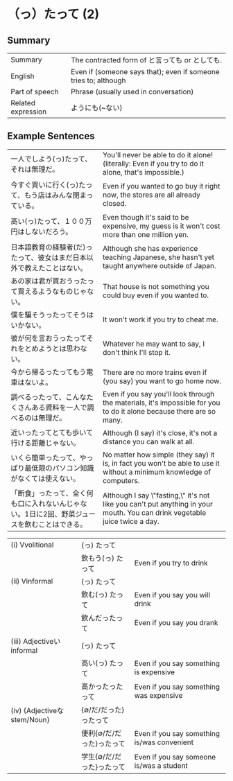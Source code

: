# （っ）たって (2)

## Summary

<table><tr>   <td>Summary</td>   <td>The contracted form of と言っても or としても.</td></tr><tr>   <td>English</td>   <td>Even if (someone says that); even if someone tries to; although</td></tr><tr>   <td>Part of speech</td>   <td>Phrase (usually used in conversation)</td></tr><tr>   <td>Related expression</td>   <td>ようにも(~ない)</td></tr></table>

## Example Sentences

<table><tr>   <td>一人でしよう(っ)たって、それは無理だ。</td>   <td>You'll never be able to do it alone! (literally: Even if you try to do it alone, that's impossible.)</td></tr><tr>   <td>今すぐ買いに行く(っ)たって、もう店はみんな閉まっている。</td>   <td>Even if you wanted to go buy it right now, the stores are all already closed.</td></tr><tr>   <td>高い(っ)たって、１００万円はしないだろう。</td>   <td>Even though it's said to be expensive, my guess is it won't cost more than one million yen.</td></tr><tr>   <td>日本語教育の経験者(だ)ったって、彼女はまだ日本以外で教えたことはない。</td>   <td>Although she has experience teaching Japanese, she hasn't yet taught anywhere outside of Japan.</td></tr><tr>   <td>あの家は君が買おうったって買えるようなものじゃない。</td>   <td>That house is not something you could buy even if you wanted to.</td></tr><tr>   <td>僕を騙そうったってそうはいかない。</td>   <td>It won't work if you try to cheat me.</td></tr><tr>   <td>彼が何を言おうったってそれをとめようとは思わない。</td>   <td>Whatever he may want to say, I don't think I'll stop it.</td></tr><tr>   <td>今から帰るったってもう電車はないよ。</td>   <td>There are no more trains even if (you say) you want to go home now.</td></tr><tr>   <td>調べるったって、こんなたくさんある資料を一人で調べるのは無理だ。</td>   <td>Even if you say you'll look through the materials, it's impossible for you to do it alone because there are so many.</td></tr><tr>   <td>近いったってとても歩いて行ける距離じゃない。</td>   <td>Although (I say) it's close, it's not a distance you can walk at all.</td></tr><tr>   <td>いくら簡単ったって、やっぱり最低限のパソコン知識がなくては使えない。</td>   <td>No matter how simple (they say) it is, in fact you won't be able to use it without a minimum knowledge of computers.</td></tr><tr>   <td>「断食」ったって、全く何も口に入れないんじゃない。1日に2回、野菜ジュースを飲むことはできる。</td>   <td>Although I say \"fasting,\" it's not like you can't put anything in your mouth. You can drink vegetable juice twice a day.</td></tr></table>

<table class="table"><tbody><tr class="tr head"><td class="td"><span class="numbers">(i)</span> <span class="bold">Vvolitional</span></td><td class="td"><span>(</span><span class="concept">っ</span><span>)</span> <span class="concept">たって</span></td><td class="td"></td></tr><tr class="tr"><td class="td"></td><td class="td"><span>飲もう(</span><span class="concept">っ</span><span>)</span> <span class="concept">たって</span></td><td class="td"><span>Even if you try to drink</span></td></tr><tr class="tr head"><td class="td"><span class="numbers">(ii)</span> <span class="bold">Vinformal</span></td><td class="td"><span>(</span><span class="concept">っ</span><span>)</span> <span class="concept">たって</span></td><td class="td"></td></tr><tr class="tr"><td class="td"></td><td class="td"><span>飲む(</span><span class="concept">っ</span><span>)</span> <span class="concept">たって</span></td><td class="td"><span>Even if you say you will drink</span></td></tr><tr class="tr"><td class="td"></td><td class="td"><span>飲んだ</span><span class="concept">ったって</span></td><td class="td"><span>Even if you say you drank</span></td></tr><tr class="tr head"><td class="td"><span class="numbers">(iii)</span> <span class="bold">Adjectiveいinformal</span></td><td class="td"><span>(</span><span class="concept">っ</span><span>)</span> <span class="concept">たって</span></td><td class="td"></td></tr><tr class="tr"><td class="td"></td><td class="td"><span>高い(</span><span class="concept">っ</span><span>)</span> <span class="concept">たって</span></td><td class="td"><span>Even if you say something is expensive</span></td></tr><tr class="tr"><td class="td"></td><td class="td"><span>高かった</span><span class="concept">ったって</span></td><td class="td"><span>Even if you say something was expensive</span></td></tr><tr class="tr head"><td class="td"><span class="numbers">(iv)</span> <span class="bold">{Adjectiveなstem/Noun}</span></td><td class="td"><span>{∅/だ/だった}</span><span class="concept">ったって</span></td><td class="td"></td></tr><tr class="tr"><td class="td"></td><td class="td"><span>便利{∅/だ/だった}</span><span class="concept">ったって</span></td><td class="td"><span>Even if you say something is/was convenient</span></td></tr><tr class="tr"><td class="td"></td><td class="td"><span>学生{∅/だ/だった}</span><span class="concept">ったって</span></td><td class="td"><span>Even if you say someone is/was a student</span></td></tr></tbody></table>

